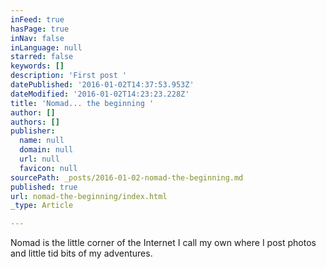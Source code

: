 ```yaml
---
inFeed: true
hasPage: true
inNav: false
inLanguage: null
starred: false
keywords: []
description: 'First post '
datePublished: '2016-01-02T14:37:53.953Z'
dateModified: '2016-01-02T14:23:23.228Z'
title: 'Nomad... the beginning '
author: []
authors: []
publisher:
  name: null
  domain: null
  url: null
  favicon: null
sourcePath: _posts/2016-01-02-nomad-the-beginning.md
published: true
url: nomad-the-beginning/index.html
_type: Article

---
```

Nomad is the little corner of the Internet I call my own where I post photos and little tid bits of my adventures.